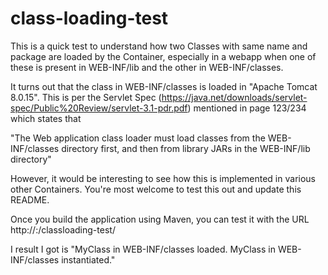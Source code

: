 # class-loading-test

This is a quick test to understand how two Classes with same name and package are loaded by the Container, especially in a webapp when one of these is present in WEB-INF/lib and the other in WEB-INF/classes.

It turns out that the class in WEB-INF/classes is loaded in "Apache Tomcat 8.0.15". This is per the Servlet Spec (https://java.net/downloads/servlet-spec/Public%20Review/servlet-3.1-pdr.pdf) mentioned  in page 123/234 which states that

"The Web application class loader must load classes from the WEB-INF/classes directory first, and then from library JARs in the WEB-INF/lib directory"

However, it would be interesting to see how this is implemented in various other Containers. You're most welcome to test this out and update this README.

Once you build the application using Maven, you can test it with the URL http://<ip-address>:<port-number>/classloading-test/

I result I got is "MyClass in WEB-INF/classes loaded. MyClass in WEB-INF/classes instantiated."
